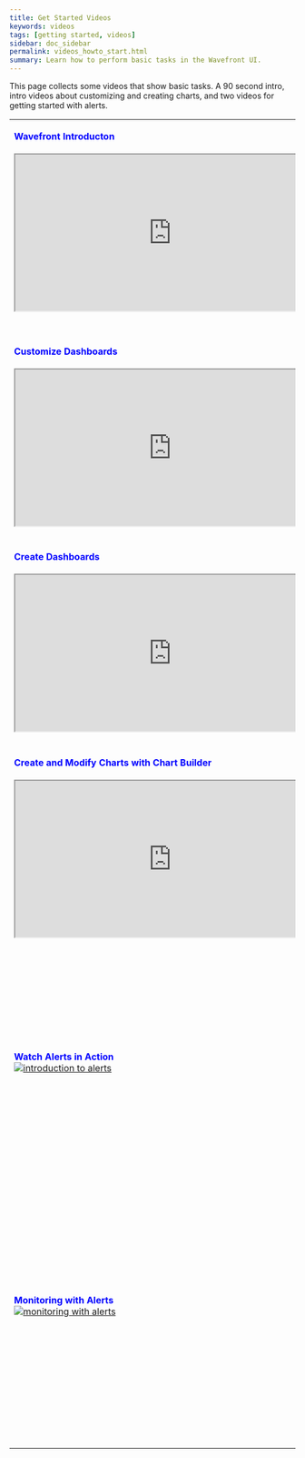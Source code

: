 ```yaml
---
title: Get Started Videos
keywords: videos
tags: [getting started, videos]
sidebar: doc_sidebar
permalink: videos_howto_start.html
summary: Learn how to perform basic tasks in the Wavefront UI.
---
```


This page collects some videos that show basic tasks. A 90 second intro, intro videos about customizing and creating charts, and two videos for getting started with alerts.

<table style="width: 100%;">
<tbody>
<tr>
<td width="70%"><strong><font color="blue">Wavefront Introducton</font></strong><br>
<br>
<iframe src="https://bcove.video/2AiJk2v" width="550" height="275" allowfullscreen="true" alt="Wavefront intro how-to"></iframe></td>
<td width="30%"><br><p>This 90 second introduction shows how Wavefront users create dashboards and charts, add alerts, and expand to 3D observability with historams and spans. </p> </td>
</tr>
<tr>
<td><strong><font color="blue">Customize Dashboards</font></strong><br>
<br>
<iframe src="https://bcove.video/2Wux6eP" width="550" height="275" allowfullscreen="true" alt="customizing dashboard video"></iframe></td>
<td><br><p>All users can customize their dashboards. Learn how to find a section, filter using variables or filters, set the time for the dashboard, and share the dashboard with others.</p> </td>
</tr>
<tr>
<td><strong><font color="blue">Create Dashboards</font></strong><br>
<br>
<iframe src="https://bcove.video/2WxBJoe" width="550" height="275" allowfullscreen="true" alt="creating dashboards video"></iframe>
</td>
<td><br><p>Users with Dashboards permissions can create a new dashboard with one or multiple charts from metrics, a chart type, or an integration.  </p> </td>
</tr>
<tr>
<td><strong><font color="blue">Create and Modify Charts with Chart Builder</font></strong><br>
<br>
<iframe src="https://bcove.video/2Xx9IPz" width="550" height="275" allowfullscreen="true" alt="chart builder video"></iframe>
</td>
<td><br><p>Users with Dashboards permissions can use Chart Builder to select metrics or histograms, apply filters and functions, select a chart type, and customize the chart.  </p> </td>
</tr>
<tr>
<td><strong><font color="blue">Watch Alerts in Action</font></strong><br><a href="https://vmwarelearningzone.vmware.com/oltpublish/site/openlearn.do?dispatch=previewLesson&id=522058ee-dc7a-11e7-a6ac-0cc47a352510&inner=true&player2=true" target="_blank"><img src="/images/v_alert_intro.png" alt="introduction to alerts"/></a></td>
<td><br>
<p>Jason demos in the Wavefront UI how you can find firing alerts and look at alert details. He also shows how you can look at alert events in a chart window. </p>
</td>
</tr>
<tr>
<td><strong><font color="blue">Monitoring with Alerts</font></strong><br>
<a href="https://vmwarelearningzone.vmware.com/oltpublish/site/openlearn.do?dispatch=previewLesson&id=68cd255b-dc7a-11e7-a6ac-0cc47a352510&inner=true&player2=true" target="_blank"><img src="/images/v_alerts_monitoring.png" alt="monitoring with alerts"/></a></td>
<td><br>
<p>Jason explains first why intelligent alerts are so useful. He then explores the Alerts browser, which gives alert details such recent changes or which alerts are firing. He also shows different filtering options on the Alerts browser.</p>
</td>
</tr>
</tbody>
</table>
